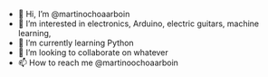 - 👋 Hi, I’m @martinochoaarboin
- 👀 I’m interested in electronics, Arduino, electric guitars, machine learning,
- 🌱 I’m currently learning Python
- 💞️ I’m looking to collaborate on whatever
- 📫 How to reach me @martinoochoaarboin

<!---
martinochoaarboin/martinochoaarboin is a ✨ special ✨ repository because its `README.md` (this file) appears on your GitHub profile.
You can click the Preview link to take a look at your changes.
--->
